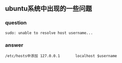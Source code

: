 ## ubuntu系统中出现的一些问题
### question
```shell
sudo: unable to resolve host username...
```
### answer
```shell
/etc/hosts中添加 127.0.0.1       localhost $username 
```